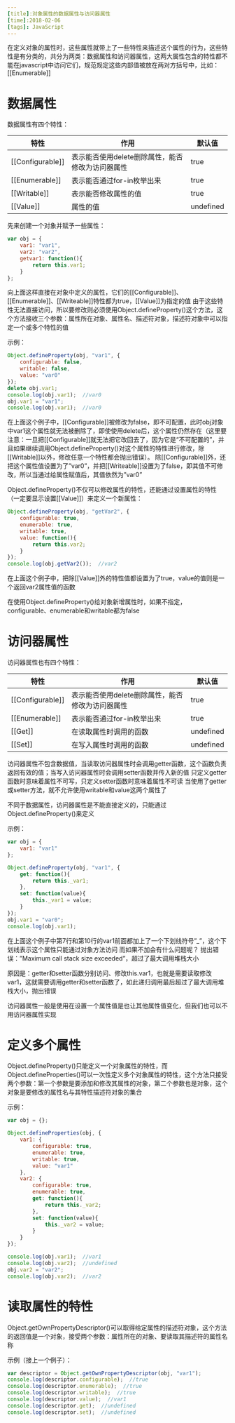 ```yaml
---
[title]:对象属性的数据属性与访问器属性
[time]:2018-02-06
[tags]: JavaScript
---
```


在定义对象的属性时，这些属性就带上了一些特性来描述这个属性的行为，这些特性是有分类的，共分为两类：数据属性和访问器属性，这两大属性包含的特性都不能在javascript中访问它们，规范规定这些内部值被放在两对方括号中，比如：[[Enumerable]]

# 数据属性

数据属性有四个特性：

| 特性             | 作用                                             | 默认值    |
| ---------------- | ------------------------------------------------ | --------- |
| [[Configurable]] | 表示能否使用delete删除属性，能否修改为访问器属性 | true      |
| [[Enumerable]]   | 表示能否通过for-in枚举出来                       | true      |
| [[Writable]]     | 表示能否修改属性的值                             | true      |
| [[Value]]        | 属性的值                                         | undefined |

先来创建一个对象并赋予一些属性：

```javascript
var obj = {
    var1: "var1",
    var2: "var2",
    getvar1: function(){
        return this.var1;
    }
};
```

向上面这样直接在对象中定义的属性，它们的[[Configurable]]、[[Enumerable]]、[[Writeable]]特性都为true，[[Value]]为指定的值
由于这些特性无法直接访问，所以要修改则必须使用Object.defineProperty()这个方法，这个方法接收三个参数：属性所在对象、属性名、描述符对象，描述符对象中可以指定一个或多个特性的值

示例：

```javascript
Object.defineProperty(obj, "var1", {
    configurable: false,
    writable: false,
    value: "var0"
});
delete obj.var1;
console.log(obj.var1);  //var0
obj.var1 = "var1";
console.log(obj.var1);  //var0
```

在上面这个例子中，[[Configurable]]被修改为false，即不可配置，此时obj对象中var1这个属性就无法被删除了，即使使用delete后，这个属性仍然存在（这里要注意：一旦把[[Configurable]]就无法把它改回去了，因为它是“不可配置的”，并且如果继续调用Object.defineProperty()对这个属性的特性进行修改，除[[Writable]]以外，修改任意一个特性都会抛出错误）。
除[[Configurable]]外，还把这个属性值设置为了”var0”，并把[[Writeable]]设置为了false，即其值不可修改，所以当通过给属性赋值后，其值依然为”var0”

Object.defineProperty()不仅可以修改属性的特性，还能通过设置属性的特性（一定要显示设置[[Value]]）来定义一个新属性：

```javascript
Object.defineProperty(obj, "getVar2", {
    configurable: true,
    enumerable: true,
    writable: true,
    value: function(){
        return this.var2;
    }
});
console.log(obj.getVar2());  //var2
```

在上面这个例子中，把除[[Value]]外的特性值都设置为了true，value的值则是一个返回var2属性值的函数

在使用Object.defineProperty()给对象新增属性时，如果不指定，configurable、enumerable和writable都为false

# 访问器属性

访问器属性也有四个特性：

| 特性             | 作用                                             | 默认值    |
| ---------------- | ------------------------------------------------ | --------- |
| [[Configurable]] | 表示能否使用delete删除属性，能否修改为访问器属性 | true      |
| [[Enumerable]]   | 表示能否通过for-in枚举出来                       | true      |
| [[Get]]          | 在读取属性时调用的函数                           | undefined |
| [[Set]]          | 在写入属性时调用的函数                           | undefined |

访问器属性不包含数据值，当读取访问器属性时会调用getter函数，这个函数负责返回有效的值；当写入访问器属性时会调用setter函数并传入新的值
只定义getter函数时意味着属性不可写，只定义setter函数时意味着属性不可读
当使用了getter或setter方法，就不允许使用writable和value这两个属性了

不同于数据属性，访问器属性是不能直接定义的，只能通过Object.defineProperty()来定义

示例：

```javascript
var obj = {
    var1: "var1"
};

Object.defineProperty(obj, "var1", {
    get: function(){
        return this._var1;
    },
    set: function(value){
        this._var1 = value;
    }
});
obj.var1 = "var0";
console.log(obj.var1);
```

在上面这个例子中第7行和第10行的var1前面都加上了一个下划线符号”_”，这个下划线表示这个属性只能通过对象方法访问
而如果不加会有什么问题呢？
抛出错误：”Maximum call stack size exceeded”，超过了最大调用堆栈大小

原因是：getter和setter函数分别访问、修改this.var1，也就是需要读取修改var1，这就需要调用getter和setter函数了，如此递归调用最后超过了最大调用堆栈大小，抛出错误

访问器属性一般是使用在设置一个属性值是也让其他属性值变化，但我们也可以不用访问器属性实现

# 定义多个属性

Object.defineProperty()只能定义一个对象属性的特性，而Object.defineProperties()可以一次性定义多个对象属性的特性，这个方法只接受两个参数：第一个参数是要添加和修改其属性的对象，第二个参数也是对象，这个对象是要修改的属性名与其特性描述符对象的集合

示例：

```javascript
var obj = {};

Object.defineProperties(obj, {
    var1: {
        configurable: true,
        enumerable: true,
        writable: true,
        value: "var1"
    },
    var2: {
        configurable: true,
        enumerable: true,
        get: function(){
            return this._var2;
        },
        set: function(value){
            this._var2 = value;
        }
    }
});

console.log(obj.var1);  //var1
console.log(obj.var2);  //undefined
obj.var2 = "var2";
console.log(obj.var2);  //var2
```

# 读取属性的特性

Object.getOwnPropertyDescriptor()可以取得给定属性的描述符对象，这个方法的返回值是一个对象，接受两个参数：属性所在的对象、要读取其描述符的属性名称

示例（接上一个例子）：

```javascript
var descriptor = Object.getOwnPropertyDescriptor(obj, "var1");
console.log(descriptor.configurable);  //true
console.log(descriptor.enumerable);  //true
console.log(descriptor.writable);  //true
console.log(descriptor.value);  //var1
console.log(descriptor.get);  //undefined
console.log(descriptor.set);  //undefined
```